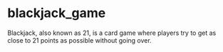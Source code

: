 # blackjack_game
Blackjack, also known as 21, is a card game where players try to get as close to 21 points as possible without going over. 
